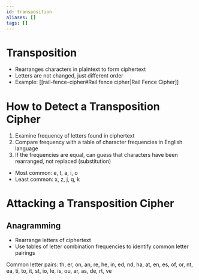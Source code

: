 ```yaml
---
id: transposition
aliases: []
tags: []
---
```


# Transposition
- Rearranges characters in plaintext to form ciphertext
- Letters are not changed, just different order
- Example: [[rail-fence-cipher#Rail fence cipher|Rail Fence Cipher]]

# How to Detect a Transposition Cipher
1. Examine frequency of letters found in ciphertext
2. Compare frequency with a table of character frequencies in English language
3. If the frequencies are equal, can guess that characters have been rearranged, not replaced (substitution)
- Most common: e, t, a, i, o
- Least common: x, z, j, q, k

# Attacking a Transposition Cipher

## Anagramming
- Rearrange letters of ciphertext
- Use tables of letter combination frequencies to identify common letter pairings

Common letter pairs:
th, er, on, an, re, he, in, ed, nd, ha, at, en, es, of, or, nt, ea, ti, to, it, st, io, le, is, ou, ar, as, de, rt, ve

